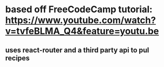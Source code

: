 # based off FreeCodeCamp tutorial: https://www.youtube.com/watch?v=tvfeBLMA_Q4&feature=youtu.be

## uses react-router and a third party api to pul recipes
